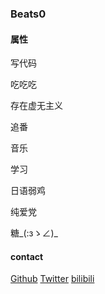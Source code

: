 ### Beats0

#### 属性
写代码

吃吃吃

存在虚无主义

追番

音乐

学习

日语弱鸡

纯爱党

糖_(:зゝ∠)_

#### contact
[Github](https://github.com/Beats0)
[Twitter](https://twitter.com/Beats0Ling)
[bilibili](https://space.bilibili.com/598848)
